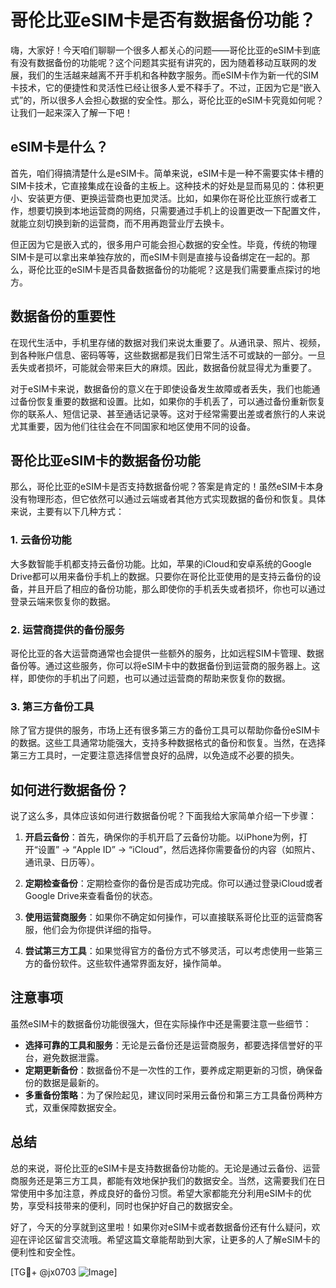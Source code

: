 # 哥伦比亚eSIM卡是否有数据备份功能？

嗨，大家好！今天咱们聊聊一个很多人都关心的问题——哥伦比亚的eSIM卡到底有没有数据备份的功能呢？这个问题其实挺有讲究的，因为随着移动互联网的发展，我们的生活越来越离不开手机和各种数字服务。而eSIM卡作为新一代的SIM卡技术，它的便捷性和灵活性已经让很多人爱不释手了。不过，正因为它是“嵌入式”的，所以很多人会担心数据的安全性。那么，哥伦比亚的eSIM卡究竟如何呢？让我们一起来深入了解一下吧！

## eSIM卡是什么？

首先，咱们得搞清楚什么是eSIM卡。简单来说，eSIM卡是一种不需要实体卡槽的SIM卡技术，它直接集成在设备的主板上。这种技术的好处是显而易见的：体积更小、安装更方便、更换运营商也更加灵活。比如，如果你在哥伦比亚旅行或者工作，想要切换到本地运营商的网络，只需要通过手机上的设置更改一下配置文件，就能立刻切换到新的运营商，而不用再跑营业厅去换卡。

但正因为它是嵌入式的，很多用户可能会担心数据的安全性。毕竟，传统的物理SIM卡是可以拿出来单独存放的，而eSIM卡则是直接与设备绑定在一起的。那么，哥伦比亚的eSIM卡是否具备数据备份的功能呢？这是我们需要重点探讨的地方。

## 数据备份的重要性

在现代生活中，手机里存储的数据对我们来说太重要了。从通讯录、照片、视频，到各种账户信息、密码等等，这些数据都是我们日常生活不可或缺的一部分。一旦丢失或者损坏，可能就会带来巨大的麻烦。因此，数据备份就显得尤为重要了。

对于eSIM卡来说，数据备份的意义在于即使设备发生故障或者丢失，我们也能通过备份恢复重要的数据和设置。比如，如果你的手机丢了，可以通过备份重新恢复你的联系人、短信记录、甚至通话记录等。这对于经常需要出差或者旅行的人来说尤其重要，因为他们往往会在不同国家和地区使用不同的设备。

## 哥伦比亚eSIM卡的数据备份功能

那么，哥伦比亚的eSIM卡是否支持数据备份呢？答案是肯定的！虽然eSIM卡本身没有物理形态，但它依然可以通过云端或者其他方式实现数据的备份和恢复。具体来说，主要有以下几种方式：

### 1. 云备份功能

大多数智能手机都支持云备份功能。比如，苹果的iCloud和安卓系统的Google Drive都可以用来备份手机上的数据。只要你在哥伦比亚使用的是支持云备份的设备，并且开启了相应的备份功能，那么即使你的手机丢失或者损坏，你也可以通过登录云端来恢复你的数据。

### 2. 运营商提供的备份服务

哥伦比亚的各大运营商通常也会提供一些额外的服务，比如远程SIM卡管理、数据备份等。通过这些服务，你可以将eSIM卡中的数据备份到运营商的服务器上。这样，即使你的手机出了问题，也可以通过运营商的帮助来恢复你的数据。

### 3. 第三方备份工具

除了官方提供的服务，市场上还有很多第三方的备份工具可以帮助你备份eSIM卡的数据。这些工具通常功能强大，支持多种数据格式的备份和恢复。当然，在选择第三方工具时，一定要注意选择信誉良好的品牌，以免造成不必要的损失。

## 如何进行数据备份？

说了这么多，具体应该如何进行数据备份呢？下面我给大家简单介绍一下步骤：

1. **开启云备份**：首先，确保你的手机开启了云备份功能。以iPhone为例，打开“设置” -> “Apple ID” -> “iCloud”，然后选择你需要备份的内容（如照片、通讯录、日历等）。

2. **定期检查备份**：定期检查你的备份是否成功完成。你可以通过登录iCloud或者Google Drive来查看备份的状态。

3. **使用运营商服务**：如果你不确定如何操作，可以直接联系哥伦比亚的运营商客服，他们会为你提供详细的指导。

4. **尝试第三方工具**：如果觉得官方的备份方式不够灵活，可以考虑使用一些第三方的备份软件。这些软件通常界面友好，操作简单。

## 注意事项

虽然eSIM卡的数据备份功能很强大，但在实际操作中还是需要注意一些细节：

- **选择可靠的工具和服务**：无论是云备份还是运营商服务，都要选择信誉好的平台，避免数据泄露。
- **定期更新备份**：数据备份不是一次性的工作，要养成定期更新的习惯，确保备份的数据是最新的。
- **多重备份策略**：为了保险起见，建议同时采用云备份和第三方工具备份两种方式，双重保障数据安全。

## 总结

总的来说，哥伦比亚的eSIM卡是支持数据备份功能的。无论是通过云备份、运营商服务还是第三方工具，都能有效地保护我们的数据安全。当然，这需要我们在日常使用中多加注意，养成良好的备份习惯。希望大家都能充分利用eSIM卡的优势，享受科技带来的便利，同时也保护好自己的数据安全。

好了，今天的分享就到这里啦！如果你对eSIM卡或者数据备份还有什么疑问，欢迎在评论区留言交流哦。希望这篇文章能帮助到大家，让更多的人了解eSIM卡的便利性和安全性。

[TG💪+ @jx0703 ![Image](https://github.com/user-attachments/assets/dbca1d08-cadb-493c-b0ec-ad6f7a83f270)]